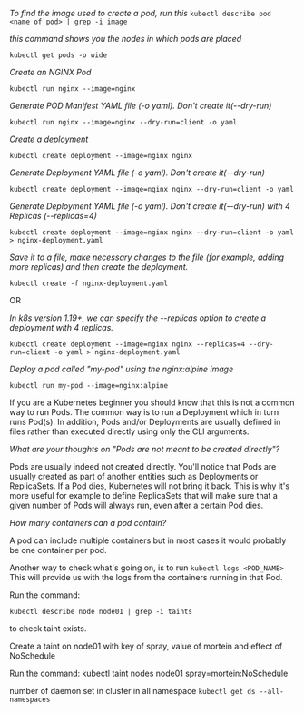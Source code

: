 *To find the image used to create a pod, run this*
` kubectl describe pod <name of pod> | grep -i image `


*this command shows you the nodes in which pods are placed*

`kubectl get pods -o wide `


*Create an NGINX Pod*

`kubectl run nginx --image=nginx`

*Generate POD Manifest YAML file (-o yaml). Don't create it(--dry-run)*

`kubectl run nginx --image=nginx --dry-run=client -o yaml`

*Create a deployment*

`kubectl create deployment --image=nginx nginx`

*Generate Deployment YAML file (-o yaml). Don't create it(--dry-run)*

`kubectl create deployment --image=nginx nginx --dry-run=client -o yaml`

*Generate Deployment YAML file (-o yaml). Don't create it(--dry-run) with 4 Replicas (--replicas=4)*

`kubectl create deployment --image=nginx nginx --dry-run=client -o yaml > nginx-deployment.yaml`

*Save it to a file, make necessary changes to the file (for example, adding more replicas) and then create the deployment.*

`kubectl create -f nginx-deployment.yaml`

OR

*In k8s version 1.19+, we can specify the --replicas option to create a deployment with 4 replicas.*

`kubectl create deployment --image=nginx nginx --replicas=4 --dry-run=client -o yaml > nginx-deployment.yaml`

*Deploy a pod called "my-pod" using the nginx:alpine image*

`kubectl run my-pod --image=nginx:alpine`

If you are a Kubernetes beginner you should know that this is not a common way to run Pods. The common way is to run a Deployment which in turn runs Pod(s).
In addition, Pods and/or Deployments are usually defined in files rather than executed directly using only the CLI arguments.

*What are your thoughts on "Pods are not meant to be created directly"?*

Pods are usually indeed not created directly. You'll notice that Pods are usually created as part of another entities such as Deployments or ReplicaSets.
If a Pod dies, Kubernetes will not bring it back. This is why it's more useful for example to define ReplicaSets that will make sure that a given number of Pods will always run, even after a certain Pod dies.

*How many containers can a pod contain?*

A pod can include multiple containers but in most cases it would probably be one container per pod.

Another way to check what's going on, is to run 
`kubectl logs <POD_NAME>`
 This will provide us with the logs from the containers running in that Pod.


Run the command: 

`kubectl describe node node01 | grep -i taints`

 to check taint exists.


 Create a taint on node01 with key of spray, value of mortein and effect of NoSchedule

 Run the command: kubectl taint nodes node01 spray=mortein:NoSchedule


 number of daemon set in cluster in all namespace 
 `kubectl get ds --all-namespaces`